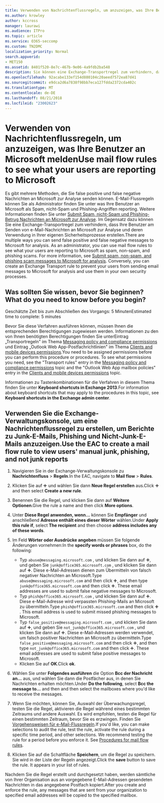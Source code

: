 ```yaml
---
title: Verwenden von Nachrichtenflussregeln, um anzuzeigen, was Ihre Benutzer an Microsoft melden
ms.author: krowley
author: kccross
manager: laurawi
ms.audience: ITPro
ms.topic: article
ms.service: O365-seccomp
ms.custom: TN2DMC
localization_priority: Normal
search.appverid:
- MET150
ms.assetid: 8401f520-8e7c-467b-9e06-4a9fdb2ba548
description: Sie können eine Exchange-Transportregel zum verhindern, dass Ihre Benutzer am Senden von e-Mail-Nachrichten an Microsoft zur Analyse und deren Verwendung in Ihrer eigenen Sicherheitsprozesse erstellen
ms.openlocfilehash: 92acabe133ef154d880104c20aeed7572ea87d41
ms.sourcegitcommit: e9dca2d6a7838f98bb7eca127fdda2372cda402c
ms.translationtype: MT
ms.contentlocale: de-DE
ms.lasthandoff: 08/21/2018
ms.locfileid: "23002623"
---
```

# <a name="use-mail-flow-rules-to-see-what-your-users-are-reporting-to-microsoft"></a><span data-ttu-id="b6a0b-103">Verwenden von Nachrichtenflussregeln, um anzuzeigen, was Ihre Benutzer an Microsoft melden</span><span class="sxs-lookup"><span data-stu-id="b6a0b-103">Use mail flow rules to see what your users are reporting to Microsoft</span></span>

<span data-ttu-id="b6a0b-p101">Es gibt mehrere Methoden, die Sie false positive und false negative Nachrichten an Microsoft zur Analyse senden können. E-Mail-Flussregeln können Sie als Administrator finden Sie unter was Ihre Benutzer an Microsoft als Spam, nicht-Spam und Phishing-Angriffen reporting. Weitere Informationen finden Sie unter [Submit Spam, nicht-Spam und Phishing-Betrug Nachrichten an Microsoft zur Analyse](submit-spam-non-spam-and-phishing-scam-messages-to-microsoft-for-analysis.md). Im Gegensatz dazu können Sie eine Exchange-Transportregel zum verhindern, dass Ihre Benutzer am Senden von e-Mail-Nachrichten an Microsoft zur Analyse und deren Verwendung in Ihrer eigenen Sicherheitsprozesse erstellen.</span><span class="sxs-lookup"><span data-stu-id="b6a0b-p101">There are multiple ways you can send false positive and false negative messages to Microsoft for analysis. As an administrator, you can use mail flow rules to see what your users are reporting to Microsoft as spam, non-spam, and phishing scams. For more information, see [Submit spam, non-spam, and phishing scam messages to Microsoft for analysis](submit-spam-non-spam-and-phishing-scam-messages-to-microsoft-for-analysis.md). Conversely, you can create an Exchange Transport rule to prevent your users from sending email messages to Microsoft for analysis and use them in your own security processes.</span></span>
  
## <a name="what-do-you-need-to-know-before-you-begin"></a><span data-ttu-id="b6a0b-108">Was sollten Sie wissen, bevor Sie beginnen?</span><span class="sxs-lookup"><span data-stu-id="b6a0b-108">What do you need to know before you begin?</span></span>

<span data-ttu-id="b6a0b-109">Geschätzte Zeit bis zum Abschließen des Vorgangs: 5 Minuten</span><span class="sxs-lookup"><span data-stu-id="b6a0b-109">Estimated time to complete: 5 minutes</span></span>
  
<span data-ttu-id="b6a0b-p102">Bevor Sie diese Verfahren ausführen können, müssen Ihnen die entsprechenden Berechtigungen zugewiesen werden. Informationen zu den von Ihnen benötigten Berechtigungen finden Sie unterEintrag „Transportregeln" im Thema [Messaging policy and compliance permissions](http://technet.microsoft.com/library/ec4d3b9f-b85a-4cb9-95f5-6fc149c3899b.aspx) und Eintrag „Outlook Web App-Postfachrichtlinien" im Thema [Clients and mobile devices permissions](http://technet.microsoft.com/library/57eca42a-5a7f-4c65-89f0-7a84f2dbea19.aspx).</span><span class="sxs-lookup"><span data-stu-id="b6a0b-p102">You need to be assigned permissions before you can perform this procedure or procedures. To see what permissions you need, see the "Transport rules" entry in the [Messaging policy and compliance permissions](http://technet.microsoft.com/library/ec4d3b9f-b85a-4cb9-95f5-6fc149c3899b.aspx) topic and the "Outlook Web App mailbox policies" entry in the [Clients and mobile devices permissions](http://technet.microsoft.com/library/57eca42a-5a7f-4c65-89f0-7a84f2dbea19.aspx) topic.</span></span> 
  
<span data-ttu-id="b6a0b-112">Informationen zu Tastenkombinationen für die Verfahren in diesem Thema finden Sie unter **Keyboard shortcuts in Exchange 2013**.</span><span class="sxs-lookup"><span data-stu-id="b6a0b-112">For information about keyboard shortcuts that may apply to the procedures in this topic, see **Keyboard shortcuts in the Exchange admin center**.</span></span>
  
## <a name="use-the-eac-to-create-a-mail-flow-rule-to-view-users-manual-junk-phishing-and-not-junk-reports"></a><span data-ttu-id="b6a0b-113">Verwenden Sie die Exchange-Verwaltungskonsole, um eine Nachrichtenflussregel zu erstellen, um Berichte zu Junk-E-Mails, Phishing und Nicht-Junk-E-Mails anzuzeigen.</span><span class="sxs-lookup"><span data-stu-id="b6a0b-113">Use the EAC to create a mail flow rule to view users' manual junk, phishing, and not junk reports</span></span>

1. <span data-ttu-id="b6a0b-114">Navigieren Sie in der Exchange-Verwaltungskonsole zu **Nachrichtenfluss** \> **Regeln**.</span><span class="sxs-lookup"><span data-stu-id="b6a0b-114">In the EAC, navigate to **Mail flow** \> **Rules**.</span></span>
    
2. <span data-ttu-id="b6a0b-115">Klicken Sie auf ![Hinzufügen (Symbol)](media/ITPro-EAC-AddIcon.gif) und wählen Sie dann **Neue Regel erstellen** aus.</span><span class="sxs-lookup"><span data-stu-id="b6a0b-115">Click ![Add Icon](media/ITPro-EAC-AddIcon.gif) and then select **Create a new rule**.</span></span>
    
3. <span data-ttu-id="b6a0b-116">Benennen Sie die Regel, und klicken Sie dann auf **Weitere Optionen**.</span><span class="sxs-lookup"><span data-stu-id="b6a0b-116">Give the rule a name and then click **More options**.</span></span>
    
4. <span data-ttu-id="b6a0b-117">Unter **Diese Regel anwenden, wenn...** können Sie **Empfänger** und anschließend **Adresse enthält eines dieser Wörter** wählen.</span><span class="sxs-lookup"><span data-stu-id="b6a0b-117">Under **Apply this rule if**, select **The recipient** and then choose **address includes any of these words**.</span></span>
    
5. <span data-ttu-id="b6a0b-118">Im Feld **Wörter oder Ausdrücke angeben** müssen Sie folgende Änderungen vornehmen:</span><span class="sxs-lookup"><span data-stu-id="b6a0b-118">In the **specify words or phrases** box, do the following:</span></span> 
    - <span data-ttu-id="b6a0b-p103">Typ `abuse@messaging.microsoft.com` , und klicken Sie dann auf ![Symbol hinzufügen](media/ITPro-EAC-AddIcon.gif), und geben Sie `junk@office365.microsoft.com` , und klicken Sie dann auf ![Symbol hinzufügen](media/ITPro-EAC-AddIcon.gif). Diese e-Mail-Adressen dienen zum Übermitteln von falsch negativer Nachrichten an Microsoft.</span><span class="sxs-lookup"><span data-stu-id="b6a0b-p103">Type `abuse@messaging.microsoft.com` and then click ![Add Icon](media/ITPro-EAC-AddIcon.gif), and then type `junk@office365.microsoft.com` and then click ![Add Icon](media/ITPro-EAC-AddIcon.gif). These email addresses are used to submit false negative messages to Microsoft.</span></span>
    - <span data-ttu-id="b6a0b-p104">Typ `phish@office365.microsoft.com` , und klicken Sie dann auf ![Symbol hinzufügen](media/ITPro-EAC-AddIcon.gif). Diese e-Mail-Adresse wird verpassten Phishing-Mails an Microsoft zu übermitteln.</span><span class="sxs-lookup"><span data-stu-id="b6a0b-p104">Type `phish@office365.microsoft.com` and then click ![Add Icon](media/ITPro-EAC-AddIcon.gif). This email address is used to submit missed phishing messages to Microsoft.</span></span>
    - <span data-ttu-id="b6a0b-p105">Typ `false_positive@messaging.microsoft.com` , und klicken Sie dann auf ![Symbol hinzufügen](media/ITPro-EAC-AddIcon.gif), und geben Sie `not_junk@office365.microsoft.com` , und klicken Sie dann auf ![Symbol hinzufügen](media/ITPro-EAC-AddIcon.gif). Diese e-Mail-Adressen werden verwendet, um falsch positiver Nachrichten an Microsoft zu übermitteln.</span><span class="sxs-lookup"><span data-stu-id="b6a0b-p105">Type `false_positive@messaging.microsoft.com` and then click ![Add Icon](media/ITPro-EAC-AddIcon.gif), and then type `not_junk@office365.microsoft.com` and then click ![Add Icon](media/ITPro-EAC-AddIcon.gif). These email addresses are used to submit false positive messages to Microsoft.</span></span>
    - <span data-ttu-id="b6a0b-125">Klicken Sie auf **OK**.</span><span class="sxs-lookup"><span data-stu-id="b6a0b-125">Click **ok**.</span></span>
    
6. <span data-ttu-id="b6a0b-126">Wählen Sie unter **Folgendes ausführen** die Option **Bcc der Nachricht an...** aus, und wählen Sie dann die Postfächer aus, in denen Sie Nachrichten erhalten möchten.</span><span class="sxs-lookup"><span data-stu-id="b6a0b-126">Under **Do the following**, select **Bcc the message to...** and then and then select the mailboxes where you'd like to receive the messages.</span></span> 
    
7. <span data-ttu-id="b6a0b-p106">Wenn Sie möchten, können Sie, Auswahl der Überwachungsregel, testen Sie die Regel, aktivieren die Regel während eines bestimmten Zeitraums und andere Auswahl. Es wird empfohlen, testen die Regel für einen bestimmten Zeitraum, bevor Sie es erzwingen. Finden Sie [Vorgehensweisen für e-Mail-Flussregeln](https://docs.microsoft.com/Exchange/policy-and-compliance/mail-flow-rules/mail-flow-rule-procedures).</span><span class="sxs-lookup"><span data-stu-id="b6a0b-p106">If you'd like, you can make selections to audit the rule, test the rule, activate the rule during a specific time period, and other selections. We recommend testing the rule for a period before you enforce it. See [Procedures for mail flow rules](https://docs.microsoft.com/Exchange/policy-and-compliance/mail-flow-rules/mail-flow-rule-procedures).</span></span> 
    
8. <span data-ttu-id="b6a0b-p107">Klicken Sie auf die Schaltfläche **Speichern**, um die Regel zu speichern. Sie wird in der Liste der Regeln angezeigt.</span><span class="sxs-lookup"><span data-stu-id="b6a0b-p107">Click the **save** button to save the rule. It appears in your list of rules.</span></span> 
    
<span data-ttu-id="b6a0b-132">Nachdem Sie die Regel erstellt und durchgesetzt haben, werden sämtliche von Ihrer Organisation aus an vorgegebene E-Mail-Adressen gesendeten Nachrichten in das angegebene Postfach kopiert.</span><span class="sxs-lookup"><span data-stu-id="b6a0b-132">After you create and enforce the rule, any messages that are sent from your organization to specified email addresses will be copied to the specified mailbox.</span></span>
  


